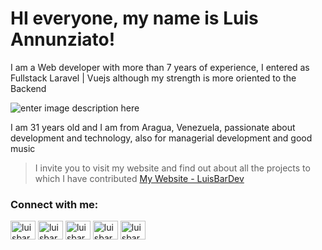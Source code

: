 # HI everyone, my name is Luis Annunziato!

I am a Web developer with more than 7 years of experience, I entered as Fullstack Laravel | Vuejs although my strength is more oriented to the Backend

![enter image description here](https://luisbardev.netlify.app/img/utilidades/dev_1.webp)

I am 31 years old and I am from Aragua, Venezuela, passionate about development and technology, also for managerial development and good music

>I invite you to visit my website and find out about all the projects to which I have contributed
[My Website - LuisBarDev](https://luisan.dev)


<h3 align="left">Connect with me:</h3>
<p>  
<a href="https://twitter.com/luisbardev" target="blank"><img align="center" src="https://cdn.jsdelivr.net/npm/simple-icons@3.0.1/icons/twitter.svg" alt="luisbardev" height="30" width="40" /></a>  
<a href="https://linkedin.com/in/luisbardev" target="blank"><img align="center" src="https://cdn.jsdelivr.net/npm/simple-icons@3.0.1/icons/linkedin.svg" alt="luisbardev" height="30" width="40" /></a>  
<a href="https://fb.com/luisb0992" target="blank"><img align="center" src="https://cdn.jsdelivr.net/npm/simple-icons@3.0.1/icons/facebook.svg" alt="luisbardev" height="30" width="40" /></a>  
<a href="https://instagram.com/luisbardev" target="blank"><img align="center" src="https://cdn.jsdelivr.net/npm/simple-icons@3.0.1/icons/instagram.svg" alt="luisbardev" height="30" width="40" /></a>  
<a href="https://discord.gg/luisbardev" target="blank"><img align="center" src="https://cdn.jsdelivr.net/npm/simple-icons@3.0.1/icons/discord.svg" alt="luisbardev" height="30" width="40" /></a>  
</p>
